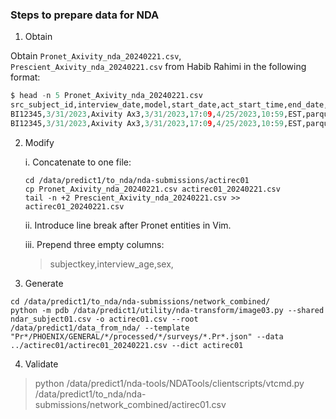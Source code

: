 ### Steps to prepare data for NDA

1. Obtain 

Obtain `Pronet_Axivity_nda_20240221.csv`, `Prescient_Axivity_nda_20240221.csv` from Habib Rahimi
in the following format:

```python
$ head -n 5 Pronet_Axivity_nda_20240221.csv
src_subject_id,interview_date,model,start_date,act_start_time,end_date,end_time,time_zone,data_file1_type,data_file1
BI12345,3/31/2023,Axivity Ax3,3/31/2023,17:09,4/25/2023,10:59,EST,parquet,BI12345/actigraphy/mtl_nda/BI-BI12345-actigraphy_Axivity_79925_2023-3-31-17:9-to-2023-4-25-10:59.parquet
BI12345,3/31/2023,Axivity Ax3,3/31/2023,17:09,4/25/2023,10:59,EST,parquet,BI12345/actigraphy/mtl_nda/BI-BI12345-actigraphy_Axivity_79925_2023-3-31-17:9-to-2023-4-25-10:59.parquet
```


2. Modify

    i. Concatenate to one file:

    ```
    cd /data/predict1/to_nda/nda-submissions/actirec01
    cp Pronet_Axivity_nda_20240221.csv actirec01_20240221.csv
    tail -n +2 Prescient_Axivity_nda_20240221.csv >> actirec01_20240221.csv
    ```

    ii. Introduce line break after Pronet entities in Vim.

    iii. Prepend three empty columns:

    > subjectkey,interview_age,sex,


3. Generate

```
cd /data/predict1/to_nda/nda-submissions/network_combined/
python -m pdb /data/predict1/utility/nda-transform/image03.py --shared ndar_subject01.csv -o actirec01.csv --root /data/predict1/data_from_nda/ --template "Pr*/PHOENIX/GENERAL/*/processed/*/surveys/*.Pr*.json" --data ../actirec01/actirec01_20240221.csv --dict actirec01
```

4. Validate

> python /data/predict1/nda-tools/NDATools/clientscripts/vtcmd.py /data/predict1/to_nda/nda-submissions/network_combined/actirec01.csv


